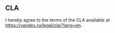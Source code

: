 <!-- Summary of your pull request -->


## CLA
<!-- Required. Please carefuly read the CLA before submitting your pull request. -->
<!-- Without you agreeing to CLA we won't be able to accept your contribution. -->
I hereby agree to the terms of the CLA available at https://yandex.ru/legal/cla/?lang=en.

